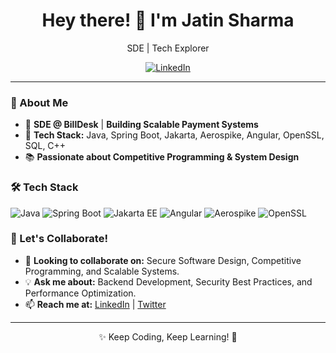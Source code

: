 <h1 align="center">Hey there! 👋 I'm Jatin Sharma</h1>
<p align="center">SDE | Tech Explorer</p>

<p align="center">
  <a href="https://linkedin.com/in/jatin-sharma" target="_blank">
    <img src="https://img.shields.io/badge/LinkedIn-0A66C2?style=for-the-badge&logo=linkedin&logoColor=white" alt="LinkedIn" />
  </a>
</p>

---

### 🚀 About Me
- 🏢 **SDE @ BillDesk** | **Building Scalable Payment Systems**
- 📖 **Tech Stack:** Java, Spring Boot, Jakarta, Aerospike, Angular, OpenSSL, SQL, C++
- 📚 **Passionate about Competitive Programming & System Design**

### 🛠️ Tech Stack
<p align="left">
  <img src="https://img.shields.io/badge/Java-007396?style=for-the-badge&logo=java&logoColor=white" alt="Java" />
  <img src="https://img.shields.io/badge/Spring%20Boot-6DB33F?style=for-the-badge&logo=spring&logoColor=white" alt="Spring Boot" />
  <img src="https://img.shields.io/badge/Jakarta-ED8B00?style=for-the-badge&logo=jakartaee&logoColor=white" alt="Jakarta EE" />
  <img src="https://img.shields.io/badge/Angular-DD0031?style=for-the-badge&logo=angular&logoColor=white" alt="Angular" />
  <img src="https://img.shields.io/badge/Aerospike-DD0031?style=for-the-badge&logo=aerospike&logoColor=white" alt="Aerospike" />
  <img src="https://img.shields.io/badge/OpenSSL-721412?style=for-the-badge&logo=openssl&logoColor=white" alt="OpenSSL" />
</p>

### 🎯 Let's Collaborate!
- 🤝 **Looking to collaborate on:** Secure Software Design, Competitive Programming, and Scalable Systems.
- 💡 **Ask me about:** Backend Development, Security Best Practices, and Performance Optimization.
- 📫 **Reach me at:** [LinkedIn](https://linkedin.com/in/jatin-sharma) | [Twitter](https://twitter.com/jatin_oo3)

---

<p align="center">✨ Keep Coding, Keep Learning! 🚀</p>
